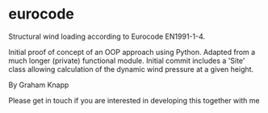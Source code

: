 # eurocode
Structural wind loading according to Eurocode EN1991-1-4.

Initial proof of concept of an OOP approach using Python.  Adapted from a much longer (private) functional module. Initial commit includes a 'Site' class allowing calculation of the dynamic wind pressure at a given height.

By Graham Knapp

Please get in touch if you are interested in developing this together with me
